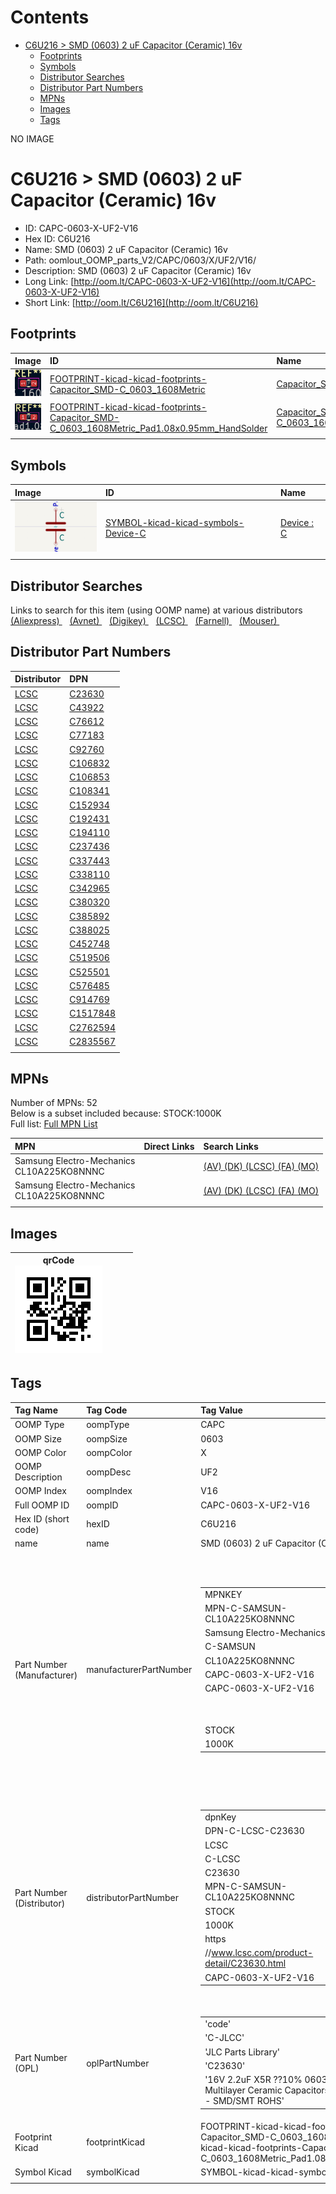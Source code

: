 



Contents
========

* [C6U216 > SMD (0603) 2 uF Capacitor (Ceramic) 16v](#c6u216--smd-0603-2-uf-capacitor-ceramic-16v)
	* [Footprints](#footprints)
	* [Symbols](#symbols)
	* [Distributor Searches](#distributor-searches)
	* [Distributor Part Numbers](#distributor-part-numbers)
	* [MPNs](#mpns)
	* [Images](#images)
	* [Tags](#tags)
  
NO IMAGE  
# C6U216 > SMD (0603) 2 uF Capacitor (Ceramic) 16v

- ID: CAPC-0603-X-UF2-V16
- Hex ID: C6U216
- Name: SMD (0603) 2 uF Capacitor (Ceramic) 16v
- Path: oomlout_OOMP_parts_V2/CAPC/0603/X/UF2/V16/
- Description: SMD (0603) 2 uF Capacitor (Ceramic) 16v
- Long Link: [http://oom.lt/CAPC-0603-X-UF2-V16](http://oom.lt/CAPC-0603-X-UF2-V16)
- Short Link: [http://oom.lt/C6U216](http://oom.lt/C6U216)

## Footprints
  

|Image|ID|Name|
| :--- | :--- | :--- |
|[![](https://raw.githubusercontent.com/oomlout/oomlout_OOMP_eda_V2/main/FOOTPRINT/kicad/kicad-footprints/Capacitor_SMD/C_0603_1608Metric/image_140.png)](https://github.com/oomlout/oomlout_OOMP_eda_V2/tree/main/FOOTPRINT/kicad/kicad-footprints/Capacitor_SMD/C_0603_1608Metric/)|[FOOTPRINT-kicad-kicad-footprints-Capacitor_SMD-C_0603_1608Metric](https://github.com/oomlout/oomlout_OOMP_eda_V2/tree/main/FOOTPRINT/kicad/kicad-footprints/Capacitor_SMD/C_0603_1608Metric/)|[Capacitor_SMD : C_0603_1608Metric](https://github.com/oomlout/oomlout_OOMP_eda_V2/tree/main/FOOTPRINT/kicad/kicad-footprints/Capacitor_SMD/C_0603_1608Metric/)|
|[![](https://raw.githubusercontent.com/oomlout/oomlout_OOMP_eda_V2/main/FOOTPRINT/kicad/kicad-footprints/Capacitor_SMD/C_0603_1608Metric_Pad1.08x0.95mm_HandSolder/image_140.png)](https://github.com/oomlout/oomlout_OOMP_eda_V2/tree/main/FOOTPRINT/kicad/kicad-footprints/Capacitor_SMD/C_0603_1608Metric_Pad1.08x0.95mm_HandSolder/)|[FOOTPRINT-kicad-kicad-footprints-Capacitor_SMD-C_0603_1608Metric_Pad1.08x0.95mm_HandSolder](https://github.com/oomlout/oomlout_OOMP_eda_V2/tree/main/FOOTPRINT/kicad/kicad-footprints/Capacitor_SMD/C_0603_1608Metric_Pad1.08x0.95mm_HandSolder/)|[Capacitor_SMD : C_0603_1608Metric_Pad1.08x0.95mm_HandSolder](https://github.com/oomlout/oomlout_OOMP_eda_V2/tree/main/FOOTPRINT/kicad/kicad-footprints/Capacitor_SMD/C_0603_1608Metric_Pad1.08x0.95mm_HandSolder/)|
||||

## Symbols
  

|Image|ID|Name|
| :--- | :--- | :--- |
|[![](https://raw.githubusercontent.com/oomlout/oomlout_OOMP_eda_V2/main/SYMBOL/kicad/kicad-symbols/Device/C/image_140.png)](https://github.com/oomlout/oomlout_OOMP_eda_V2/tree/main/SYMBOL/kicad/kicad-symbols/Device/C/)|[SYMBOL-kicad-kicad-symbols-Device-C](https://github.com/oomlout/oomlout_OOMP_eda_V2/tree/main/SYMBOL/kicad/kicad-symbols/Device/C/)|[Device : C](https://github.com/oomlout/oomlout_OOMP_eda_V2/tree/main/SYMBOL/kicad/kicad-symbols/Device/C/)|
||||

## Distributor Searches
  
Links to search for this item (using OOMP name) at various distributors  
[(Aliexpress) ](https://www.aliexpress.com/wholesale?SearchText=1117SMD+0603+2+uF+Capacitor+Ceramic+16v)&nbsp;&nbsp;&nbsp;[(Avnet) ](https://www.avnet.com/shop/us/search/SMD+0603+2+uF+Capacitor+Ceramic+16v)&nbsp;&nbsp;&nbsp;[(Digikey) ](https://www.digikey.co.uk/en/products/result?s=SMD+0603+2+uF+Capacitor+Ceramic+16v)&nbsp;&nbsp;&nbsp;[(LCSC) ](https://www.lcsc.com/search?q=SMD+0603+2+uF+Capacitor+Ceramic+16v)&nbsp;&nbsp;&nbsp;[(Farnell) ](https://uk.farnell.com/search?st=SMD+0603+2+uF+Capacitor+Ceramic+16v)&nbsp;&nbsp;&nbsp;[(Mouser) ](https://www.mouser.com/c/?q=SMD+0603+2+uF+Capacitor+Ceramic+16v)&nbsp;&nbsp;&nbsp;
## Distributor Part Numbers
  

|Distributor|DPN|
| :--- | :--- |
|[LCSC](https://www.lcsc.com/product-detail/C23630.html)|[C23630](https://www.lcsc.com/product-detail/C23630.html)|
|[LCSC](https://www.lcsc.com/product-detail/C43922.html)|[C43922](https://www.lcsc.com/product-detail/C43922.html)|
|[LCSC](https://www.lcsc.com/product-detail/C76612.html)|[C76612](https://www.lcsc.com/product-detail/C76612.html)|
|[LCSC](https://www.lcsc.com/product-detail/C77183.html)|[C77183](https://www.lcsc.com/product-detail/C77183.html)|
|[LCSC](https://www.lcsc.com/product-detail/C92760.html)|[C92760](https://www.lcsc.com/product-detail/C92760.html)|
|[LCSC](https://www.lcsc.com/product-detail/C106832.html)|[C106832](https://www.lcsc.com/product-detail/C106832.html)|
|[LCSC](https://www.lcsc.com/product-detail/C106853.html)|[C106853](https://www.lcsc.com/product-detail/C106853.html)|
|[LCSC](https://www.lcsc.com/product-detail/C108341.html)|[C108341](https://www.lcsc.com/product-detail/C108341.html)|
|[LCSC](https://www.lcsc.com/product-detail/C152934.html)|[C152934](https://www.lcsc.com/product-detail/C152934.html)|
|[LCSC](https://www.lcsc.com/product-detail/C192431.html)|[C192431](https://www.lcsc.com/product-detail/C192431.html)|
|[LCSC](https://www.lcsc.com/product-detail/C194110.html)|[C194110](https://www.lcsc.com/product-detail/C194110.html)|
|[LCSC](https://www.lcsc.com/product-detail/C237436.html)|[C237436](https://www.lcsc.com/product-detail/C237436.html)|
|[LCSC](https://www.lcsc.com/product-detail/C337443.html)|[C337443](https://www.lcsc.com/product-detail/C337443.html)|
|[LCSC](https://www.lcsc.com/product-detail/C338110.html)|[C338110](https://www.lcsc.com/product-detail/C338110.html)|
|[LCSC](https://www.lcsc.com/product-detail/C342965.html)|[C342965](https://www.lcsc.com/product-detail/C342965.html)|
|[LCSC](https://www.lcsc.com/product-detail/C380320.html)|[C380320](https://www.lcsc.com/product-detail/C380320.html)|
|[LCSC](https://www.lcsc.com/product-detail/C385892.html)|[C385892](https://www.lcsc.com/product-detail/C385892.html)|
|[LCSC](https://www.lcsc.com/product-detail/C388025.html)|[C388025](https://www.lcsc.com/product-detail/C388025.html)|
|[LCSC](https://www.lcsc.com/product-detail/C452748.html)|[C452748](https://www.lcsc.com/product-detail/C452748.html)|
|[LCSC](https://www.lcsc.com/product-detail/C519506.html)|[C519506](https://www.lcsc.com/product-detail/C519506.html)|
|[LCSC](https://www.lcsc.com/product-detail/C525501.html)|[C525501](https://www.lcsc.com/product-detail/C525501.html)|
|[LCSC](https://www.lcsc.com/product-detail/C576485.html)|[C576485](https://www.lcsc.com/product-detail/C576485.html)|
|[LCSC](https://www.lcsc.com/product-detail/C914769.html)|[C914769](https://www.lcsc.com/product-detail/C914769.html)|
|[LCSC](https://www.lcsc.com/product-detail/C1517848.html)|[C1517848](https://www.lcsc.com/product-detail/C1517848.html)|
|[LCSC](https://www.lcsc.com/product-detail/C2762594.html)|[C2762594](https://www.lcsc.com/product-detail/C2762594.html)|
|[LCSC](https://www.lcsc.com/product-detail/C2835567.html)|[C2835567](https://www.lcsc.com/product-detail/C2835567.html)|
|||

## MPNs
  
Number of MPNs: 52<br>Below is a subset included because: STOCK:1000K <br>Full list: [Full MPN List](MPNLIST.md)  

|MPN|Direct Links|Search Links|
| :--- | :--- | :--- |
|Samsung Electro-Mechanics<br>CL10A225KO8NNNC||[(AV) ](https://www.avnet.com/shop/us/search/CL10A225KO8NNNC)[(DK) ](https://www.digikey.co.uk/products/en?keywords=CL10A225KO8NNNC)[(LCSC) ](https://www.lcsc.com/search?q=CL10A225KO8NNNC)[(FA) ](https://uk.farnell.com/search?st=CL10A225KO8NNNC)[(MO) ](https://www.mouser.com/c/?q=CL10A225KO8NNNC)|
|Samsung Electro-Mechanics<br>CL10A225KO8NNNC||[(AV) ](https://www.avnet.com/shop/us/search/CL10A225KO8NNNC)[(DK) ](https://www.digikey.co.uk/products/en?keywords=CL10A225KO8NNNC)[(LCSC) ](https://www.lcsc.com/search?q=CL10A225KO8NNNC)[(FA) ](https://uk.farnell.com/search?st=CL10A225KO8NNNC)[(MO) ](https://www.mouser.com/c/?q=CL10A225KO8NNNC)|
||||

## Images
  

|qrCode<br>[![](https://raw.githubusercontent.com/oomlout/oomlout_OOMP_parts_V2/main/CAPC/0603/X/UF2/V16/qrCode_140.png)](https://github.com/oomlout/oomlout_OOMP_parts_V2/tree/main/CAPC/0603/X/UF2/V16/qrCode.png)||||
| :---: | :---: | :---: | :---: |

## Tags
  

|Tag Name|Tag Code|Tag Value|
| :--- | :--- | :--- |
|OOMP Type|oompType|CAPC|
|OOMP Size|oompSize|0603|
|OOMP Color|oompColor|X|
|OOMP Description|oompDesc|UF2|
|OOMP Index|oompIndex|V16|
|Full OOMP ID|oompID|CAPC-0603-X-UF2-V16|
|Hex ID (short code)|hexID|C6U216|
|name|name|SMD (0603) 2 uF Capacitor (Ceramic) 16v|
|Part Number (Manufacturer)|manufacturerPartNumber|<table><tr><td>MPNKEY</td></tr><tr><td> MPN-C-SAMSUN-CL10A225KO8NNNC</td><td> MANUFACTURER</td></tr><tr><td> Samsung Electro-Mechanics</td><td> MANUCODE</td></tr><tr><td> C-SAMSUN</td><td> MPN</td></tr><tr><td> CL10A225KO8NNNC</td><td> OOMPIDPARTIAL</td></tr><tr><td> CAPC-0603-X-UF2-V16</td><td> OOMPID</td></tr><tr><td> CAPC-0603-X-UF2-V16</td><td> LINK</td></tr><tr><td> </td><td> DESCRIPTION</td></tr><tr><td> </td><td> TAGS</td></tr><tr><td> STOCK</td></tr><tr><td>1000K</td></tr></table></td><td> <table><tr><td>MPNKEY</td></tr><tr><td> MPN-C-FHGUAN-0603B225K160NT</td><td> MANUFACTURER</td></tr><tr><td> FH (Guangdong Fenghua Advanced Tech)</td><td> MANUCODE</td></tr><tr><td> C-FHGUAN</td><td> MPN</td></tr><tr><td> 0603B225K160NT</td><td> OOMPIDPARTIAL</td></tr><tr><td> CAPC-0603-X-UF2-V16</td><td> OOMPID</td></tr><tr><td> CAPC-0603-X-UF2-V16</td><td> LINK</td></tr><tr><td> </td><td> DESCRIPTION</td></tr><tr><td> </td><td> TAGS</td></tr><tr><td> STOCK</td></tr><tr><td>10K</td></tr></table></td><td> <table><tr><td>MPNKEY</td></tr><tr><td> MPN-C-TDK-C1608X5R1C225KT000N</td><td> MANUFACTURER</td></tr><tr><td> TDK</td><td> MANUCODE</td></tr><tr><td> C-TDK</td><td> MPN</td></tr><tr><td> C1608X5R1C225KT000N</td><td> OOMPIDPARTIAL</td></tr><tr><td> CAPC-0603-X-UF2-V16</td><td> OOMPID</td></tr><tr><td> CAPC-0603-X-UF2-V16</td><td> LINK</td></tr><tr><td> </td><td> DESCRIPTION</td></tr><tr><td> </td><td> TAGS</td></tr><tr><td> STOCK</td></tr><tr><td>100K</td></tr></table></td><td> <table><tr><td>MPNKEY</td></tr><tr><td> MPN-C-MURATA-GRM188R61C225KE15D</td><td> MANUFACTURER</td></tr><tr><td> Murata Electronics</td><td> MANUCODE</td></tr><tr><td> C-MURATA</td><td> MPN</td></tr><tr><td> GRM188R61C225KE15D</td><td> OOMPIDPARTIAL</td></tr><tr><td> CAPC-0603-X-UF2-V16</td><td> OOMPID</td></tr><tr><td> CAPC-0603-X-UF2-V16</td><td> LINK</td></tr><tr><td> </td><td> DESCRIPTION</td></tr><tr><td> </td><td> TAGS</td></tr><tr><td> STOCK</td></tr><tr><td>1K</td></tr></table></td><td> <table><tr><td>MPNKEY</td></tr><tr><td> MPN-C-TAIYOY-EMK107BJ225KA-T</td><td> MANUFACTURER</td></tr><tr><td> Taiyo Yuden</td><td> MANUCODE</td></tr><tr><td> C-TAIYOY</td><td> MPN</td></tr><tr><td> EMK107BJ225KA-T</td><td> OOMPIDPARTIAL</td></tr><tr><td> CAPC-0603-X-UF2-V16</td><td> OOMPID</td></tr><tr><td> CAPC-0603-X-UF2-V16</td><td> LINK</td></tr><tr><td> </td><td> DESCRIPTION</td></tr><tr><td> </td><td> TAGS</td></tr><tr><td> STOCK</td></tr><tr><td>100K</td></tr></table></td><td> <table><tr><td>MPNKEY</td></tr><tr><td> MPN-C-YAGEO-CC0603ZRY5V7BB225</td><td> MANUFACTURER</td></tr><tr><td> YAGEO</td><td> MANUCODE</td></tr><tr><td> C-YAGEO</td><td> MPN</td></tr><tr><td> CC0603ZRY5V7BB225</td><td> OOMPIDPARTIAL</td></tr><tr><td> CAPC-0603-X-UF2-V16</td><td> OOMPID</td></tr><tr><td> CAPC-0603-X-UF2-V16</td><td> LINK</td></tr><tr><td> </td><td> DESCRIPTION</td></tr><tr><td> </td><td> TAGS</td></tr><tr><td> STOCK</td></tr><tr><td>1K</td></tr></table></td><td> <table><tr><td>MPNKEY</td></tr><tr><td> MPN-C-YAGEO-CC0603KRX5R7BB225</td><td> MANUFACTURER</td></tr><tr><td> YAGEO</td><td> MANUCODE</td></tr><tr><td> C-YAGEO</td><td> MPN</td></tr><tr><td> CC0603KRX5R7BB225</td><td> OOMPIDPARTIAL</td></tr><tr><td> CAPC-0603-X-UF2-V16</td><td> OOMPID</td></tr><tr><td> CAPC-0603-X-UF2-V16</td><td> LINK</td></tr><tr><td> </td><td> DESCRIPTION</td></tr><tr><td> </td><td> TAGS</td></tr><tr><td> STOCK</td></tr><tr><td>100K</td></tr></table></td><td> <table><tr><td>MPNKEY</td></tr><tr><td> MPN-C-FHGUAN-0603F225M160NT</td><td> MANUFACTURER</td></tr><tr><td> FH (Guangdong Fenghua Advanced Tech)</td><td> MANUCODE</td></tr><tr><td> C-FHGUAN</td><td> MPN</td></tr><tr><td> 0603F225M160NT</td><td> OOMPIDPARTIAL</td></tr><tr><td> CAPC-0603-X-UF2-V16</td><td> OOMPID</td></tr><tr><td> CAPC-0603-X-UF2-V16</td><td> LINK</td></tr><tr><td> </td><td> DESCRIPTION</td></tr><tr><td> </td><td> TAGS</td></tr><tr><td> </td></tr></table></td><td> <table><tr><td>MPNKEY</td></tr><tr><td> MPN-C-WALSIN-0603F225Z160CT</td><td> MANUFACTURER</td></tr><tr><td> Walsin Tech Corp</td><td> MANUCODE</td></tr><tr><td> C-WALSIN</td><td> MPN</td></tr><tr><td> 0603F225Z160CT</td><td> OOMPIDPARTIAL</td></tr><tr><td> CAPC-0603-X-UF2-V16</td><td> OOMPID</td></tr><tr><td> CAPC-0603-X-UF2-V16</td><td> LINK</td></tr><tr><td> </td><td> DESCRIPTION</td></tr><tr><td> </td><td> TAGS</td></tr><tr><td> </td></tr></table></td><td> <table><tr><td>MPNKEY</td></tr><tr><td> MPN-C-FHGUAN-0603X225K160NT</td><td> MANUFACTURER</td></tr><tr><td> FH (Guangdong Fenghua Advanced Tech)</td><td> MANUCODE</td></tr><tr><td> C-FHGUAN</td><td> MPN</td></tr><tr><td> 0603X225K160NT</td><td> OOMPIDPARTIAL</td></tr><tr><td> CAPC-0603-X-UF2-V16</td><td> OOMPID</td></tr><tr><td> CAPC-0603-X-UF2-V16</td><td> LINK</td></tr><tr><td> </td><td> DESCRIPTION</td></tr><tr><td> </td><td> TAGS</td></tr><tr><td> STOCK</td></tr><tr><td>10K</td></tr></table></td><td> <table><tr><td>MPNKEY</td></tr><tr><td> MPN-C-TDK-CGA3E1X5R1C225M080AC</td><td> MANUFACTURER</td></tr><tr><td> TDK</td><td> MANUCODE</td></tr><tr><td> C-TDK</td><td> MPN</td></tr><tr><td> CGA3E1X5R1C225M080AC</td><td> OOMPIDPARTIAL</td></tr><tr><td> CAPC-0603-X-UF2-V16</td><td> OOMPID</td></tr><tr><td> CAPC-0603-X-UF2-V16</td><td> LINK</td></tr><tr><td> </td><td> DESCRIPTION</td></tr><tr><td> </td><td> TAGS</td></tr><tr><td> </td></tr></table></td><td> <table><tr><td>MPNKEY</td></tr><tr><td> MPN-C-MURATA-GRM188C71C225KE11D</td><td> MANUFACTURER</td></tr><tr><td> Murata Electronics</td><td> MANUCODE</td></tr><tr><td> C-MURATA</td><td> MPN</td></tr><tr><td> GRM188C71C225KE11D</td><td> OOMPIDPARTIAL</td></tr><tr><td> CAPC-0603-X-UF2-V16</td><td> OOMPID</td></tr><tr><td> CAPC-0603-X-UF2-V16</td><td> LINK</td></tr><tr><td> </td><td> DESCRIPTION</td></tr><tr><td> </td><td> TAGS</td></tr><tr><td> </td></tr></table></td><td> <table><tr><td>MPNKEY</td></tr><tr><td> MPN-C-TAIYOY-EMK107BB7225KA-T</td><td> MANUFACTURER</td></tr><tr><td> Taiyo Yuden</td><td> MANUCODE</td></tr><tr><td> C-TAIYOY</td><td> MPN</td></tr><tr><td> EMK107BB7225KA-T</td><td> OOMPIDPARTIAL</td></tr><tr><td> CAPC-0603-X-UF2-V16</td><td> OOMPID</td></tr><tr><td> CAPC-0603-X-UF2-V16</td><td> LINK</td></tr><tr><td> </td><td> DESCRIPTION</td></tr><tr><td> </td><td> TAGS</td></tr><tr><td> STOCK</td></tr><tr><td>1K</td></tr></table></td><td> <table><tr><td>MPNKEY</td></tr><tr><td> MPN-C-TDK-CGA3E1X7S1C225KT000N</td><td> MANUFACTURER</td></tr><tr><td> TDK</td><td> MANUCODE</td></tr><tr><td> C-TDK</td><td> MPN</td></tr><tr><td> CGA3E1X7S1C225KT000N</td><td> OOMPIDPARTIAL</td></tr><tr><td> CAPC-0603-X-UF2-V16</td><td> OOMPID</td></tr><tr><td> CAPC-0603-X-UF2-V16</td><td> LINK</td></tr><tr><td> </td><td> DESCRIPTION</td></tr><tr><td> </td><td> TAGS</td></tr><tr><td> </td></tr></table></td><td> <table><tr><td>MPNKEY</td></tr><tr><td> MPN-C-TDK-CGA3E1X5R1C225KT0Y0E</td><td> MANUFACTURER</td></tr><tr><td> TDK</td><td> MANUCODE</td></tr><tr><td> C-TDK</td><td> MPN</td></tr><tr><td> CGA3E1X5R1C225KT0Y0E</td><td> OOMPIDPARTIAL</td></tr><tr><td> CAPC-0603-X-UF2-V16</td><td> OOMPID</td></tr><tr><td> CAPC-0603-X-UF2-V16</td><td> LINK</td></tr><tr><td> </td><td> DESCRIPTION</td></tr><tr><td> </td><td> TAGS</td></tr><tr><td> STOCK</td></tr><tr><td>1K</td></tr></table></td><td> <table><tr><td>MPNKEY</td></tr><tr><td> MPN-C-CCTC-TCC0603X5R225K160CT</td><td> MANUFACTURER</td></tr><tr><td> CCTC</td><td> MANUCODE</td></tr><tr><td> C-CCTC</td><td> MPN</td></tr><tr><td> TCC0603X5R225K160CT</td><td> OOMPIDPARTIAL</td></tr><tr><td> CAPC-0603-X-UF2-V16</td><td> OOMPID</td></tr><tr><td> CAPC-0603-X-UF2-V16</td><td> LINK</td></tr><tr><td> </td><td> DESCRIPTION</td></tr><tr><td> </td><td> TAGS</td></tr><tr><td> STOCK</td></tr><tr><td>100K</td></tr></table></td><td> <table><tr><td>MPNKEY</td></tr><tr><td> MPN-C-TAIYOY-EMK107ABJ225KAHT</td><td> MANUFACTURER</td></tr><tr><td> Taiyo Yuden</td><td> MANUCODE</td></tr><tr><td> C-TAIYOY</td><td> MPN</td></tr><tr><td> EMK107ABJ225KAHT</td><td> OOMPIDPARTIAL</td></tr><tr><td> CAPC-0603-X-UF2-V16</td><td> OOMPID</td></tr><tr><td> CAPC-0603-X-UF2-V16</td><td> LINK</td></tr><tr><td> </td><td> DESCRIPTION</td></tr><tr><td> </td><td> TAGS</td></tr><tr><td> STOCK</td></tr><tr><td>1K</td></tr></table></td><td> <table><tr><td>MPNKEY</td></tr><tr><td> MPN-C-WALSIN-0603X225K160CT</td><td> MANUFACTURER</td></tr><tr><td> Walsin Tech Corp</td><td> MANUCODE</td></tr><tr><td> C-WALSIN</td><td> MPN</td></tr><tr><td> 0603X225K160CT</td><td> OOMPIDPARTIAL</td></tr><tr><td> CAPC-0603-X-UF2-V16</td><td> OOMPID</td></tr><tr><td> CAPC-0603-X-UF2-V16</td><td> LINK</td></tr><tr><td> </td><td> DESCRIPTION</td></tr><tr><td> </td><td> TAGS</td></tr><tr><td> </td></tr></table></td><td> <table><tr><td>MPNKEY</td></tr><tr><td> MPN-C-KEMET-C0603C225K4PAC7867</td><td> MANUFACTURER</td></tr><tr><td> KEMET</td><td> MANUCODE</td></tr><tr><td> C-KEMET</td><td> MPN</td></tr><tr><td> C0603C225K4PAC7867</td><td> OOMPIDPARTIAL</td></tr><tr><td> CAPC-0603-X-UF2-V16</td><td> OOMPID</td></tr><tr><td> CAPC-0603-X-UF2-V16</td><td> LINK</td></tr><tr><td> </td><td> DESCRIPTION</td></tr><tr><td> </td><td> TAGS</td></tr><tr><td> STOCK</td></tr><tr><td>1K</td></tr></table></td><td> <table><tr><td>MPNKEY</td></tr><tr><td> MPN-C-YAGEO-CC0603MRY5V7BB225</td><td> MANUFACTURER</td></tr><tr><td> YAGEO</td><td> MANUCODE</td></tr><tr><td> C-YAGEO</td><td> MPN</td></tr><tr><td> CC0603MRY5V7BB225</td><td> OOMPIDPARTIAL</td></tr><tr><td> CAPC-0603-X-UF2-V16</td><td> OOMPID</td></tr><tr><td> CAPC-0603-X-UF2-V16</td><td> LINK</td></tr><tr><td> </td><td> DESCRIPTION</td></tr><tr><td> </td><td> TAGS</td></tr><tr><td> </td></tr></table></td><td> <table><tr><td>MPNKEY</td></tr><tr><td> MPN-C-WALSIN-0603B225K160CT</td><td> MANUFACTURER</td></tr><tr><td> Walsin Tech Corp</td><td> MANUCODE</td></tr><tr><td> C-WALSIN</td><td> MPN</td></tr><tr><td> 0603B225K160CT</td><td> OOMPIDPARTIAL</td></tr><tr><td> CAPC-0603-X-UF2-V16</td><td> OOMPID</td></tr><tr><td> CAPC-0603-X-UF2-V16</td><td> LINK</td></tr><tr><td> </td><td> DESCRIPTION</td></tr><tr><td> </td><td> TAGS</td></tr><tr><td> </td></tr></table></td><td> <table><tr><td>MPNKEY</td></tr><tr><td> MPN-C-MURATA-GRM188Z71C225KE43D</td><td> MANUFACTURER</td></tr><tr><td> Murata Electronics</td><td> MANUCODE</td></tr><tr><td> C-MURATA</td><td> MPN</td></tr><tr><td> GRM188Z71C225KE43D</td><td> OOMPIDPARTIAL</td></tr><tr><td> CAPC-0603-X-UF2-V16</td><td> OOMPID</td></tr><tr><td> CAPC-0603-X-UF2-V16</td><td> LINK</td></tr><tr><td> </td><td> DESCRIPTION</td></tr><tr><td> </td><td> TAGS</td></tr><tr><td> </td></tr></table></td><td> <table><tr><td>MPNKEY</td></tr><tr><td> MPN-C-YAGEO-CC0603KRX7R7BB225</td><td> MANUFACTURER</td></tr><tr><td> YAGEO</td><td> MANUCODE</td></tr><tr><td> C-YAGEO</td><td> MPN</td></tr><tr><td> CC0603KRX7R7BB225</td><td> OOMPIDPARTIAL</td></tr><tr><td> CAPC-0603-X-UF2-V16</td><td> OOMPID</td></tr><tr><td> CAPC-0603-X-UF2-V16</td><td> LINK</td></tr><tr><td> </td><td> DESCRIPTION</td></tr><tr><td> </td><td> TAGS</td></tr><tr><td> STOCK</td></tr><tr><td>1K</td></tr></table></td><td> <table><tr><td>MPNKEY</td></tr><tr><td> MPN-C-TDK-C1608X7S1C225K080AE</td><td> MANUFACTURER</td></tr><tr><td> TDK</td><td> MANUCODE</td></tr><tr><td> C-TDK</td><td> MPN</td></tr><tr><td> C1608X7S1C225K080AE</td><td> OOMPIDPARTIAL</td></tr><tr><td> CAPC-0603-X-UF2-V16</td><td> OOMPID</td></tr><tr><td> CAPC-0603-X-UF2-V16</td><td> LINK</td></tr><tr><td> </td><td> DESCRIPTION</td></tr><tr><td> </td><td> TAGS</td></tr><tr><td> </td></tr></table></td><td> <table><tr><td>MPNKEY</td></tr><tr><td> MPN-C-SAMSUN-CL10A226MO7JZNC</td><td> MANUFACTURER</td></tr><tr><td> Samsung Electro-Mechanics</td><td> MANUCODE</td></tr><tr><td> C-SAMSUN</td><td> MPN</td></tr><tr><td> CL10A226MO7JZNC</td><td> OOMPIDPARTIAL</td></tr><tr><td> CAPC-0603-X-UF2-V16</td><td> OOMPID</td></tr><tr><td> CAPC-0603-X-UF2-V16</td><td> LINK</td></tr><tr><td> </td><td> DESCRIPTION</td></tr><tr><td> </td><td> TAGS</td></tr><tr><td> STOCK</td></tr><tr><td>10K</td></tr></table></td><td> <table><tr><td>MPNKEY</td></tr><tr><td> MPN-C-SANYEA-C0603X5R226M160NT</td><td> MANUFACTURER</td></tr><tr><td> SANYEAR</td><td> MANUCODE</td></tr><tr><td> C-SANYEA</td><td> MPN</td></tr><tr><td> C0603X5R226M160NT</td><td> OOMPIDPARTIAL</td></tr><tr><td> CAPC-0603-X-UF2-V16</td><td> OOMPID</td></tr><tr><td> CAPC-0603-X-UF2-V16</td><td> LINK</td></tr><tr><td> </td><td> DESCRIPTION</td></tr><tr><td> </td><td> TAGS</td></tr><tr><td> STOCK</td></tr><tr><td>1K</td></tr></table></td><td> <table><tr><td>MPNKEY</td></tr><tr><td> MPN-C-SAMSUN-CL10A225KO8NNNC</td><td> MANUFACTURER</td></tr><tr><td> Samsung Electro-Mechanics</td><td> MANUCODE</td></tr><tr><td> C-SAMSUN</td><td> MPN</td></tr><tr><td> CL10A225KO8NNNC</td><td> OOMPIDPARTIAL</td></tr><tr><td> CAPC-0603-X-UF2-V16</td><td> OOMPID</td></tr><tr><td> CAPC-0603-X-UF2-V16</td><td> LINK</td></tr><tr><td> </td><td> DESCRIPTION</td></tr><tr><td> </td><td> TAGS</td></tr><tr><td> STOCK</td></tr><tr><td>1000K</td></tr></table></td><td> <table><tr><td>MPNKEY</td></tr><tr><td> MPN-C-FHGUAN-0603B225K160NT</td><td> MANUFACTURER</td></tr><tr><td> FH (Guangdong Fenghua Advanced Tech)</td><td> MANUCODE</td></tr><tr><td> C-FHGUAN</td><td> MPN</td></tr><tr><td> 0603B225K160NT</td><td> OOMPIDPARTIAL</td></tr><tr><td> CAPC-0603-X-UF2-V16</td><td> OOMPID</td></tr><tr><td> CAPC-0603-X-UF2-V16</td><td> LINK</td></tr><tr><td> </td><td> DESCRIPTION</td></tr><tr><td> </td><td> TAGS</td></tr><tr><td> STOCK</td></tr><tr><td>10K</td></tr></table></td><td> <table><tr><td>MPNKEY</td></tr><tr><td> MPN-C-TDK-C1608X5R1C225KT000N</td><td> MANUFACTURER</td></tr><tr><td> TDK</td><td> MANUCODE</td></tr><tr><td> C-TDK</td><td> MPN</td></tr><tr><td> C1608X5R1C225KT000N</td><td> OOMPIDPARTIAL</td></tr><tr><td> CAPC-0603-X-UF2-V16</td><td> OOMPID</td></tr><tr><td> CAPC-0603-X-UF2-V16</td><td> LINK</td></tr><tr><td> </td><td> DESCRIPTION</td></tr><tr><td> </td><td> TAGS</td></tr><tr><td> STOCK</td></tr><tr><td>100K</td></tr></table></td><td> <table><tr><td>MPNKEY</td></tr><tr><td> MPN-C-MURATA-GRM188R61C225KE15D</td><td> MANUFACTURER</td></tr><tr><td> Murata Electronics</td><td> MANUCODE</td></tr><tr><td> C-MURATA</td><td> MPN</td></tr><tr><td> GRM188R61C225KE15D</td><td> OOMPIDPARTIAL</td></tr><tr><td> CAPC-0603-X-UF2-V16</td><td> OOMPID</td></tr><tr><td> CAPC-0603-X-UF2-V16</td><td> LINK</td></tr><tr><td> </td><td> DESCRIPTION</td></tr><tr><td> </td><td> TAGS</td></tr><tr><td> STOCK</td></tr><tr><td>1K</td></tr></table></td><td> <table><tr><td>MPNKEY</td></tr><tr><td> MPN-C-TAIYOY-EMK107BJ225KA-T</td><td> MANUFACTURER</td></tr><tr><td> Taiyo Yuden</td><td> MANUCODE</td></tr><tr><td> C-TAIYOY</td><td> MPN</td></tr><tr><td> EMK107BJ225KA-T</td><td> OOMPIDPARTIAL</td></tr><tr><td> CAPC-0603-X-UF2-V16</td><td> OOMPID</td></tr><tr><td> CAPC-0603-X-UF2-V16</td><td> LINK</td></tr><tr><td> </td><td> DESCRIPTION</td></tr><tr><td> </td><td> TAGS</td></tr><tr><td> STOCK</td></tr><tr><td>100K</td></tr></table></td><td> <table><tr><td>MPNKEY</td></tr><tr><td> MPN-C-YAGEO-CC0603ZRY5V7BB225</td><td> MANUFACTURER</td></tr><tr><td> YAGEO</td><td> MANUCODE</td></tr><tr><td> C-YAGEO</td><td> MPN</td></tr><tr><td> CC0603ZRY5V7BB225</td><td> OOMPIDPARTIAL</td></tr><tr><td> CAPC-0603-X-UF2-V16</td><td> OOMPID</td></tr><tr><td> CAPC-0603-X-UF2-V16</td><td> LINK</td></tr><tr><td> </td><td> DESCRIPTION</td></tr><tr><td> </td><td> TAGS</td></tr><tr><td> STOCK</td></tr><tr><td>1K</td></tr></table></td><td> <table><tr><td>MPNKEY</td></tr><tr><td> MPN-C-YAGEO-CC0603KRX5R7BB225</td><td> MANUFACTURER</td></tr><tr><td> YAGEO</td><td> MANUCODE</td></tr><tr><td> C-YAGEO</td><td> MPN</td></tr><tr><td> CC0603KRX5R7BB225</td><td> OOMPIDPARTIAL</td></tr><tr><td> CAPC-0603-X-UF2-V16</td><td> OOMPID</td></tr><tr><td> CAPC-0603-X-UF2-V16</td><td> LINK</td></tr><tr><td> </td><td> DESCRIPTION</td></tr><tr><td> </td><td> TAGS</td></tr><tr><td> STOCK</td></tr><tr><td>100K</td></tr></table></td><td> <table><tr><td>MPNKEY</td></tr><tr><td> MPN-C-FHGUAN-0603F225M160NT</td><td> MANUFACTURER</td></tr><tr><td> FH (Guangdong Fenghua Advanced Tech)</td><td> MANUCODE</td></tr><tr><td> C-FHGUAN</td><td> MPN</td></tr><tr><td> 0603F225M160NT</td><td> OOMPIDPARTIAL</td></tr><tr><td> CAPC-0603-X-UF2-V16</td><td> OOMPID</td></tr><tr><td> CAPC-0603-X-UF2-V16</td><td> LINK</td></tr><tr><td> </td><td> DESCRIPTION</td></tr><tr><td> </td><td> TAGS</td></tr><tr><td> </td></tr></table></td><td> <table><tr><td>MPNKEY</td></tr><tr><td> MPN-C-WALSIN-0603F225Z160CT</td><td> MANUFACTURER</td></tr><tr><td> Walsin Tech Corp</td><td> MANUCODE</td></tr><tr><td> C-WALSIN</td><td> MPN</td></tr><tr><td> 0603F225Z160CT</td><td> OOMPIDPARTIAL</td></tr><tr><td> CAPC-0603-X-UF2-V16</td><td> OOMPID</td></tr><tr><td> CAPC-0603-X-UF2-V16</td><td> LINK</td></tr><tr><td> </td><td> DESCRIPTION</td></tr><tr><td> </td><td> TAGS</td></tr><tr><td> </td></tr></table></td><td> <table><tr><td>MPNKEY</td></tr><tr><td> MPN-C-FHGUAN-0603X225K160NT</td><td> MANUFACTURER</td></tr><tr><td> FH (Guangdong Fenghua Advanced Tech)</td><td> MANUCODE</td></tr><tr><td> C-FHGUAN</td><td> MPN</td></tr><tr><td> 0603X225K160NT</td><td> OOMPIDPARTIAL</td></tr><tr><td> CAPC-0603-X-UF2-V16</td><td> OOMPID</td></tr><tr><td> CAPC-0603-X-UF2-V16</td><td> LINK</td></tr><tr><td> </td><td> DESCRIPTION</td></tr><tr><td> </td><td> TAGS</td></tr><tr><td> STOCK</td></tr><tr><td>10K</td></tr></table></td><td> <table><tr><td>MPNKEY</td></tr><tr><td> MPN-C-TDK-CGA3E1X5R1C225M080AC</td><td> MANUFACTURER</td></tr><tr><td> TDK</td><td> MANUCODE</td></tr><tr><td> C-TDK</td><td> MPN</td></tr><tr><td> CGA3E1X5R1C225M080AC</td><td> OOMPIDPARTIAL</td></tr><tr><td> CAPC-0603-X-UF2-V16</td><td> OOMPID</td></tr><tr><td> CAPC-0603-X-UF2-V16</td><td> LINK</td></tr><tr><td> </td><td> DESCRIPTION</td></tr><tr><td> </td><td> TAGS</td></tr><tr><td> </td></tr></table></td><td> <table><tr><td>MPNKEY</td></tr><tr><td> MPN-C-MURATA-GRM188C71C225KE11D</td><td> MANUFACTURER</td></tr><tr><td> Murata Electronics</td><td> MANUCODE</td></tr><tr><td> C-MURATA</td><td> MPN</td></tr><tr><td> GRM188C71C225KE11D</td><td> OOMPIDPARTIAL</td></tr><tr><td> CAPC-0603-X-UF2-V16</td><td> OOMPID</td></tr><tr><td> CAPC-0603-X-UF2-V16</td><td> LINK</td></tr><tr><td> </td><td> DESCRIPTION</td></tr><tr><td> </td><td> TAGS</td></tr><tr><td> </td></tr></table></td><td> <table><tr><td>MPNKEY</td></tr><tr><td> MPN-C-TAIYOY-EMK107BB7225KA-T</td><td> MANUFACTURER</td></tr><tr><td> Taiyo Yuden</td><td> MANUCODE</td></tr><tr><td> C-TAIYOY</td><td> MPN</td></tr><tr><td> EMK107BB7225KA-T</td><td> OOMPIDPARTIAL</td></tr><tr><td> CAPC-0603-X-UF2-V16</td><td> OOMPID</td></tr><tr><td> CAPC-0603-X-UF2-V16</td><td> LINK</td></tr><tr><td> </td><td> DESCRIPTION</td></tr><tr><td> </td><td> TAGS</td></tr><tr><td> STOCK</td></tr><tr><td>1K</td></tr></table></td><td> <table><tr><td>MPNKEY</td></tr><tr><td> MPN-C-TDK-CGA3E1X7S1C225KT000N</td><td> MANUFACTURER</td></tr><tr><td> TDK</td><td> MANUCODE</td></tr><tr><td> C-TDK</td><td> MPN</td></tr><tr><td> CGA3E1X7S1C225KT000N</td><td> OOMPIDPARTIAL</td></tr><tr><td> CAPC-0603-X-UF2-V16</td><td> OOMPID</td></tr><tr><td> CAPC-0603-X-UF2-V16</td><td> LINK</td></tr><tr><td> </td><td> DESCRIPTION</td></tr><tr><td> </td><td> TAGS</td></tr><tr><td> </td></tr></table></td><td> <table><tr><td>MPNKEY</td></tr><tr><td> MPN-C-TDK-CGA3E1X5R1C225KT0Y0E</td><td> MANUFACTURER</td></tr><tr><td> TDK</td><td> MANUCODE</td></tr><tr><td> C-TDK</td><td> MPN</td></tr><tr><td> CGA3E1X5R1C225KT0Y0E</td><td> OOMPIDPARTIAL</td></tr><tr><td> CAPC-0603-X-UF2-V16</td><td> OOMPID</td></tr><tr><td> CAPC-0603-X-UF2-V16</td><td> LINK</td></tr><tr><td> </td><td> DESCRIPTION</td></tr><tr><td> </td><td> TAGS</td></tr><tr><td> STOCK</td></tr><tr><td>1K</td></tr></table></td><td> <table><tr><td>MPNKEY</td></tr><tr><td> MPN-C-CCTC-TCC0603X5R225K160CT</td><td> MANUFACTURER</td></tr><tr><td> CCTC</td><td> MANUCODE</td></tr><tr><td> C-CCTC</td><td> MPN</td></tr><tr><td> TCC0603X5R225K160CT</td><td> OOMPIDPARTIAL</td></tr><tr><td> CAPC-0603-X-UF2-V16</td><td> OOMPID</td></tr><tr><td> CAPC-0603-X-UF2-V16</td><td> LINK</td></tr><tr><td> </td><td> DESCRIPTION</td></tr><tr><td> </td><td> TAGS</td></tr><tr><td> STOCK</td></tr><tr><td>100K</td></tr></table></td><td> <table><tr><td>MPNKEY</td></tr><tr><td> MPN-C-TAIYOY-EMK107ABJ225KAHT</td><td> MANUFACTURER</td></tr><tr><td> Taiyo Yuden</td><td> MANUCODE</td></tr><tr><td> C-TAIYOY</td><td> MPN</td></tr><tr><td> EMK107ABJ225KAHT</td><td> OOMPIDPARTIAL</td></tr><tr><td> CAPC-0603-X-UF2-V16</td><td> OOMPID</td></tr><tr><td> CAPC-0603-X-UF2-V16</td><td> LINK</td></tr><tr><td> </td><td> DESCRIPTION</td></tr><tr><td> </td><td> TAGS</td></tr><tr><td> STOCK</td></tr><tr><td>1K</td></tr></table></td><td> <table><tr><td>MPNKEY</td></tr><tr><td> MPN-C-WALSIN-0603X225K160CT</td><td> MANUFACTURER</td></tr><tr><td> Walsin Tech Corp</td><td> MANUCODE</td></tr><tr><td> C-WALSIN</td><td> MPN</td></tr><tr><td> 0603X225K160CT</td><td> OOMPIDPARTIAL</td></tr><tr><td> CAPC-0603-X-UF2-V16</td><td> OOMPID</td></tr><tr><td> CAPC-0603-X-UF2-V16</td><td> LINK</td></tr><tr><td> </td><td> DESCRIPTION</td></tr><tr><td> </td><td> TAGS</td></tr><tr><td> </td></tr></table></td><td> <table><tr><td>MPNKEY</td></tr><tr><td> MPN-C-KEMET-C0603C225K4PAC7867</td><td> MANUFACTURER</td></tr><tr><td> KEMET</td><td> MANUCODE</td></tr><tr><td> C-KEMET</td><td> MPN</td></tr><tr><td> C0603C225K4PAC7867</td><td> OOMPIDPARTIAL</td></tr><tr><td> CAPC-0603-X-UF2-V16</td><td> OOMPID</td></tr><tr><td> CAPC-0603-X-UF2-V16</td><td> LINK</td></tr><tr><td> </td><td> DESCRIPTION</td></tr><tr><td> </td><td> TAGS</td></tr><tr><td> STOCK</td></tr><tr><td>1K</td></tr></table></td><td> <table><tr><td>MPNKEY</td></tr><tr><td> MPN-C-YAGEO-CC0603MRY5V7BB225</td><td> MANUFACTURER</td></tr><tr><td> YAGEO</td><td> MANUCODE</td></tr><tr><td> C-YAGEO</td><td> MPN</td></tr><tr><td> CC0603MRY5V7BB225</td><td> OOMPIDPARTIAL</td></tr><tr><td> CAPC-0603-X-UF2-V16</td><td> OOMPID</td></tr><tr><td> CAPC-0603-X-UF2-V16</td><td> LINK</td></tr><tr><td> </td><td> DESCRIPTION</td></tr><tr><td> </td><td> TAGS</td></tr><tr><td> </td></tr></table></td><td> <table><tr><td>MPNKEY</td></tr><tr><td> MPN-C-WALSIN-0603B225K160CT</td><td> MANUFACTURER</td></tr><tr><td> Walsin Tech Corp</td><td> MANUCODE</td></tr><tr><td> C-WALSIN</td><td> MPN</td></tr><tr><td> 0603B225K160CT</td><td> OOMPIDPARTIAL</td></tr><tr><td> CAPC-0603-X-UF2-V16</td><td> OOMPID</td></tr><tr><td> CAPC-0603-X-UF2-V16</td><td> LINK</td></tr><tr><td> </td><td> DESCRIPTION</td></tr><tr><td> </td><td> TAGS</td></tr><tr><td> </td></tr></table></td><td> <table><tr><td>MPNKEY</td></tr><tr><td> MPN-C-MURATA-GRM188Z71C225KE43D</td><td> MANUFACTURER</td></tr><tr><td> Murata Electronics</td><td> MANUCODE</td></tr><tr><td> C-MURATA</td><td> MPN</td></tr><tr><td> GRM188Z71C225KE43D</td><td> OOMPIDPARTIAL</td></tr><tr><td> CAPC-0603-X-UF2-V16</td><td> OOMPID</td></tr><tr><td> CAPC-0603-X-UF2-V16</td><td> LINK</td></tr><tr><td> </td><td> DESCRIPTION</td></tr><tr><td> </td><td> TAGS</td></tr><tr><td> </td></tr></table></td><td> <table><tr><td>MPNKEY</td></tr><tr><td> MPN-C-YAGEO-CC0603KRX7R7BB225</td><td> MANUFACTURER</td></tr><tr><td> YAGEO</td><td> MANUCODE</td></tr><tr><td> C-YAGEO</td><td> MPN</td></tr><tr><td> CC0603KRX7R7BB225</td><td> OOMPIDPARTIAL</td></tr><tr><td> CAPC-0603-X-UF2-V16</td><td> OOMPID</td></tr><tr><td> CAPC-0603-X-UF2-V16</td><td> LINK</td></tr><tr><td> </td><td> DESCRIPTION</td></tr><tr><td> </td><td> TAGS</td></tr><tr><td> STOCK</td></tr><tr><td>1K</td></tr></table></td><td> <table><tr><td>MPNKEY</td></tr><tr><td> MPN-C-TDK-C1608X7S1C225K080AE</td><td> MANUFACTURER</td></tr><tr><td> TDK</td><td> MANUCODE</td></tr><tr><td> C-TDK</td><td> MPN</td></tr><tr><td> C1608X7S1C225K080AE</td><td> OOMPIDPARTIAL</td></tr><tr><td> CAPC-0603-X-UF2-V16</td><td> OOMPID</td></tr><tr><td> CAPC-0603-X-UF2-V16</td><td> LINK</td></tr><tr><td> </td><td> DESCRIPTION</td></tr><tr><td> </td><td> TAGS</td></tr><tr><td> </td></tr></table></td><td> <table><tr><td>MPNKEY</td></tr><tr><td> MPN-C-SAMSUN-CL10A226MO7JZNC</td><td> MANUFACTURER</td></tr><tr><td> Samsung Electro-Mechanics</td><td> MANUCODE</td></tr><tr><td> C-SAMSUN</td><td> MPN</td></tr><tr><td> CL10A226MO7JZNC</td><td> OOMPIDPARTIAL</td></tr><tr><td> CAPC-0603-X-UF2-V16</td><td> OOMPID</td></tr><tr><td> CAPC-0603-X-UF2-V16</td><td> LINK</td></tr><tr><td> </td><td> DESCRIPTION</td></tr><tr><td> </td><td> TAGS</td></tr><tr><td> STOCK</td></tr><tr><td>10K</td></tr></table></td><td> <table><tr><td>MPNKEY</td></tr><tr><td> MPN-C-SANYEA-C0603X5R226M160NT</td><td> MANUFACTURER</td></tr><tr><td> SANYEAR</td><td> MANUCODE</td></tr><tr><td> C-SANYEA</td><td> MPN</td></tr><tr><td> C0603X5R226M160NT</td><td> OOMPIDPARTIAL</td></tr><tr><td> CAPC-0603-X-UF2-V16</td><td> OOMPID</td></tr><tr><td> CAPC-0603-X-UF2-V16</td><td> LINK</td></tr><tr><td> </td><td> DESCRIPTION</td></tr><tr><td> </td><td> TAGS</td></tr><tr><td> STOCK</td></tr><tr><td>1K</td></tr></table>|
|Part Number (Distributor)|distributorPartNumber|<table><tr><td>dpnKey</td></tr><tr><td> DPN-C-LCSC-C23630</td><td> DISTRIBUTOR</td></tr><tr><td> LCSC</td><td> DISTRCODE</td></tr><tr><td> C-LCSC</td><td> DPN</td></tr><tr><td> C23630</td><td> MPN</td></tr><tr><td> MPN-C-SAMSUN-CL10A225KO8NNNC</td><td> TAGS</td></tr><tr><td> STOCK</td></tr><tr><td>1000K</td><td> LINK</td></tr><tr><td> https</td></tr><tr><td>//www.lcsc.com/product-detail/C23630.html</td><td> OOMPID</td></tr><tr><td> CAPC-0603-X-UF2-V16</td></tr></table></td><td> <table><tr><td>dpnKey</td></tr><tr><td> DPN-C-LCSC-C43922</td><td> DISTRIBUTOR</td></tr><tr><td> LCSC</td><td> DISTRCODE</td></tr><tr><td> C-LCSC</td><td> DPN</td></tr><tr><td> C43922</td><td> MPN</td></tr><tr><td> MPN-C-FHGUAN-0603B225K160NT</td><td> TAGS</td></tr><tr><td> STOCK</td></tr><tr><td>10K</td><td> LINK</td></tr><tr><td> https</td></tr><tr><td>//www.lcsc.com/product-detail/C43922.html</td><td> OOMPID</td></tr><tr><td> CAPC-0603-X-UF2-V16</td></tr></table></td><td> <table><tr><td>dpnKey</td></tr><tr><td> DPN-C-LCSC-C76612</td><td> DISTRIBUTOR</td></tr><tr><td> LCSC</td><td> DISTRCODE</td></tr><tr><td> C-LCSC</td><td> DPN</td></tr><tr><td> C76612</td><td> MPN</td></tr><tr><td> MPN-C-TDK-C1608X5R1C225KT000N</td><td> TAGS</td></tr><tr><td> STOCK</td></tr><tr><td>100K</td><td> LINK</td></tr><tr><td> https</td></tr><tr><td>//www.lcsc.com/product-detail/C76612.html</td><td> OOMPID</td></tr><tr><td> CAPC-0603-X-UF2-V16</td></tr></table></td><td> <table><tr><td>dpnKey</td></tr><tr><td> DPN-C-LCSC-C77183</td><td> DISTRIBUTOR</td></tr><tr><td> LCSC</td><td> DISTRCODE</td></tr><tr><td> C-LCSC</td><td> DPN</td></tr><tr><td> C77183</td><td> MPN</td></tr><tr><td> MPN-C-MURATA-GRM188R61C225KE15D</td><td> TAGS</td></tr><tr><td> STOCK</td></tr><tr><td>1K</td><td> LINK</td></tr><tr><td> https</td></tr><tr><td>//www.lcsc.com/product-detail/C77183.html</td><td> OOMPID</td></tr><tr><td> CAPC-0603-X-UF2-V16</td></tr></table></td><td> <table><tr><td>dpnKey</td></tr><tr><td> DPN-C-LCSC-C92760</td><td> DISTRIBUTOR</td></tr><tr><td> LCSC</td><td> DISTRCODE</td></tr><tr><td> C-LCSC</td><td> DPN</td></tr><tr><td> C92760</td><td> MPN</td></tr><tr><td> MPN-C-TAIYOY-EMK107BJ225KA-T</td><td> TAGS</td></tr><tr><td> STOCK</td></tr><tr><td>100K</td><td> LINK</td></tr><tr><td> https</td></tr><tr><td>//www.lcsc.com/product-detail/C92760.html</td><td> OOMPID</td></tr><tr><td> CAPC-0603-X-UF2-V16</td></tr></table></td><td> <table><tr><td>dpnKey</td></tr><tr><td> DPN-C-LCSC-C106832</td><td> DISTRIBUTOR</td></tr><tr><td> LCSC</td><td> DISTRCODE</td></tr><tr><td> C-LCSC</td><td> DPN</td></tr><tr><td> C106832</td><td> MPN</td></tr><tr><td> MPN-C-YAGEO-CC0603ZRY5V7BB225</td><td> TAGS</td></tr><tr><td> STOCK</td></tr><tr><td>1K</td><td> LINK</td></tr><tr><td> https</td></tr><tr><td>//www.lcsc.com/product-detail/C106832.html</td><td> OOMPID</td></tr><tr><td> CAPC-0603-X-UF2-V16</td></tr></table></td><td> <table><tr><td>dpnKey</td></tr><tr><td> DPN-C-LCSC-C106853</td><td> DISTRIBUTOR</td></tr><tr><td> LCSC</td><td> DISTRCODE</td></tr><tr><td> C-LCSC</td><td> DPN</td></tr><tr><td> C106853</td><td> MPN</td></tr><tr><td> MPN-C-YAGEO-CC0603KRX5R7BB225</td><td> TAGS</td></tr><tr><td> STOCK</td></tr><tr><td>100K</td><td> LINK</td></tr><tr><td> https</td></tr><tr><td>//www.lcsc.com/product-detail/C106853.html</td><td> OOMPID</td></tr><tr><td> CAPC-0603-X-UF2-V16</td></tr></table></td><td> <table><tr><td>dpnKey</td></tr><tr><td> DPN-C-LCSC-C108341</td><td> DISTRIBUTOR</td></tr><tr><td> LCSC</td><td> DISTRCODE</td></tr><tr><td> C-LCSC</td><td> DPN</td></tr><tr><td> C108341</td><td> MPN</td></tr><tr><td> MPN-C-FHGUAN-0603F225M160NT</td><td> TAGS</td></tr><tr><td> </td><td> LINK</td></tr><tr><td> https</td></tr><tr><td>//www.lcsc.com/product-detail/C108341.html</td><td> OOMPID</td></tr><tr><td> CAPC-0603-X-UF2-V16</td></tr></table></td><td> <table><tr><td>dpnKey</td></tr><tr><td> DPN-C-LCSC-C152934</td><td> DISTRIBUTOR</td></tr><tr><td> LCSC</td><td> DISTRCODE</td></tr><tr><td> C-LCSC</td><td> DPN</td></tr><tr><td> C152934</td><td> MPN</td></tr><tr><td> MPN-C-WALSIN-0603F225Z160CT</td><td> TAGS</td></tr><tr><td> </td><td> LINK</td></tr><tr><td> https</td></tr><tr><td>//www.lcsc.com/product-detail/C152934.html</td><td> OOMPID</td></tr><tr><td> CAPC-0603-X-UF2-V16</td></tr></table></td><td> <table><tr><td>dpnKey</td></tr><tr><td> DPN-C-LCSC-C192431</td><td> DISTRIBUTOR</td></tr><tr><td> LCSC</td><td> DISTRCODE</td></tr><tr><td> C-LCSC</td><td> DPN</td></tr><tr><td> C192431</td><td> MPN</td></tr><tr><td> MPN-C-FHGUAN-0603X225K160NT</td><td> TAGS</td></tr><tr><td> STOCK</td></tr><tr><td>10K</td><td> LINK</td></tr><tr><td> https</td></tr><tr><td>//www.lcsc.com/product-detail/C192431.html</td><td> OOMPID</td></tr><tr><td> CAPC-0603-X-UF2-V16</td></tr></table></td><td> <table><tr><td>dpnKey</td></tr><tr><td> DPN-C-LCSC-C194110</td><td> DISTRIBUTOR</td></tr><tr><td> LCSC</td><td> DISTRCODE</td></tr><tr><td> C-LCSC</td><td> DPN</td></tr><tr><td> C194110</td><td> MPN</td></tr><tr><td> MPN-C-TDK-CGA3E1X5R1C225M080AC</td><td> TAGS</td></tr><tr><td> </td><td> LINK</td></tr><tr><td> https</td></tr><tr><td>//www.lcsc.com/product-detail/C194110.html</td><td> OOMPID</td></tr><tr><td> CAPC-0603-X-UF2-V16</td></tr></table></td><td> <table><tr><td>dpnKey</td></tr><tr><td> DPN-C-LCSC-C237436</td><td> DISTRIBUTOR</td></tr><tr><td> LCSC</td><td> DISTRCODE</td></tr><tr><td> C-LCSC</td><td> DPN</td></tr><tr><td> C237436</td><td> MPN</td></tr><tr><td> MPN-C-MURATA-GRM188C71C225KE11D</td><td> TAGS</td></tr><tr><td> </td><td> LINK</td></tr><tr><td> https</td></tr><tr><td>//www.lcsc.com/product-detail/C237436.html</td><td> OOMPID</td></tr><tr><td> CAPC-0603-X-UF2-V16</td></tr></table></td><td> <table><tr><td>dpnKey</td></tr><tr><td> DPN-C-LCSC-C337443</td><td> DISTRIBUTOR</td></tr><tr><td> LCSC</td><td> DISTRCODE</td></tr><tr><td> C-LCSC</td><td> DPN</td></tr><tr><td> C337443</td><td> MPN</td></tr><tr><td> MPN-C-TAIYOY-EMK107BB7225KA-T</td><td> TAGS</td></tr><tr><td> STOCK</td></tr><tr><td>1K</td><td> LINK</td></tr><tr><td> https</td></tr><tr><td>//www.lcsc.com/product-detail/C337443.html</td><td> OOMPID</td></tr><tr><td> CAPC-0603-X-UF2-V16</td></tr></table></td><td> <table><tr><td>dpnKey</td></tr><tr><td> DPN-C-LCSC-C338110</td><td> DISTRIBUTOR</td></tr><tr><td> LCSC</td><td> DISTRCODE</td></tr><tr><td> C-LCSC</td><td> DPN</td></tr><tr><td> C338110</td><td> MPN</td></tr><tr><td> MPN-C-TDK-CGA3E1X7S1C225KT000N</td><td> TAGS</td></tr><tr><td> </td><td> LINK</td></tr><tr><td> https</td></tr><tr><td>//www.lcsc.com/product-detail/C338110.html</td><td> OOMPID</td></tr><tr><td> CAPC-0603-X-UF2-V16</td></tr></table></td><td> <table><tr><td>dpnKey</td></tr><tr><td> DPN-C-LCSC-C342965</td><td> DISTRIBUTOR</td></tr><tr><td> LCSC</td><td> DISTRCODE</td></tr><tr><td> C-LCSC</td><td> DPN</td></tr><tr><td> C342965</td><td> MPN</td></tr><tr><td> MPN-C-TDK-CGA3E1X5R1C225KT0Y0E</td><td> TAGS</td></tr><tr><td> STOCK</td></tr><tr><td>1K</td><td> LINK</td></tr><tr><td> https</td></tr><tr><td>//www.lcsc.com/product-detail/C342965.html</td><td> OOMPID</td></tr><tr><td> CAPC-0603-X-UF2-V16</td></tr></table></td><td> <table><tr><td>dpnKey</td></tr><tr><td> DPN-C-LCSC-C380320</td><td> DISTRIBUTOR</td></tr><tr><td> LCSC</td><td> DISTRCODE</td></tr><tr><td> C-LCSC</td><td> DPN</td></tr><tr><td> C380320</td><td> MPN</td></tr><tr><td> MPN-C-CCTC-TCC0603X5R225K160CT</td><td> TAGS</td></tr><tr><td> STOCK</td></tr><tr><td>100K</td><td> LINK</td></tr><tr><td> https</td></tr><tr><td>//www.lcsc.com/product-detail/C380320.html</td><td> OOMPID</td></tr><tr><td> CAPC-0603-X-UF2-V16</td></tr></table></td><td> <table><tr><td>dpnKey</td></tr><tr><td> DPN-C-LCSC-C385892</td><td> DISTRIBUTOR</td></tr><tr><td> LCSC</td><td> DISTRCODE</td></tr><tr><td> C-LCSC</td><td> DPN</td></tr><tr><td> C385892</td><td> MPN</td></tr><tr><td> MPN-C-TAIYOY-EMK107ABJ225KAHT</td><td> TAGS</td></tr><tr><td> STOCK</td></tr><tr><td>1K</td><td> LINK</td></tr><tr><td> https</td></tr><tr><td>//www.lcsc.com/product-detail/C385892.html</td><td> OOMPID</td></tr><tr><td> CAPC-0603-X-UF2-V16</td></tr></table></td><td> <table><tr><td>dpnKey</td></tr><tr><td> DPN-C-LCSC-C388025</td><td> DISTRIBUTOR</td></tr><tr><td> LCSC</td><td> DISTRCODE</td></tr><tr><td> C-LCSC</td><td> DPN</td></tr><tr><td> C388025</td><td> MPN</td></tr><tr><td> MPN-C-WALSIN-0603X225K160CT</td><td> TAGS</td></tr><tr><td> </td><td> LINK</td></tr><tr><td> https</td></tr><tr><td>//www.lcsc.com/product-detail/C388025.html</td><td> OOMPID</td></tr><tr><td> CAPC-0603-X-UF2-V16</td></tr></table></td><td> <table><tr><td>dpnKey</td></tr><tr><td> DPN-C-LCSC-C452748</td><td> DISTRIBUTOR</td></tr><tr><td> LCSC</td><td> DISTRCODE</td></tr><tr><td> C-LCSC</td><td> DPN</td></tr><tr><td> C452748</td><td> MPN</td></tr><tr><td> MPN-C-KEMET-C0603C225K4PAC7867</td><td> TAGS</td></tr><tr><td> STOCK</td></tr><tr><td>1K</td><td> LINK</td></tr><tr><td> https</td></tr><tr><td>//www.lcsc.com/product-detail/C452748.html</td><td> OOMPID</td></tr><tr><td> CAPC-0603-X-UF2-V16</td></tr></table></td><td> <table><tr><td>dpnKey</td></tr><tr><td> DPN-C-LCSC-C519506</td><td> DISTRIBUTOR</td></tr><tr><td> LCSC</td><td> DISTRCODE</td></tr><tr><td> C-LCSC</td><td> DPN</td></tr><tr><td> C519506</td><td> MPN</td></tr><tr><td> MPN-C-YAGEO-CC0603MRY5V7BB225</td><td> TAGS</td></tr><tr><td> </td><td> LINK</td></tr><tr><td> https</td></tr><tr><td>//www.lcsc.com/product-detail/C519506.html</td><td> OOMPID</td></tr><tr><td> CAPC-0603-X-UF2-V16</td></tr></table></td><td> <table><tr><td>dpnKey</td></tr><tr><td> DPN-C-LCSC-C525501</td><td> DISTRIBUTOR</td></tr><tr><td> LCSC</td><td> DISTRCODE</td></tr><tr><td> C-LCSC</td><td> DPN</td></tr><tr><td> C525501</td><td> MPN</td></tr><tr><td> MPN-C-WALSIN-0603B225K160CT</td><td> TAGS</td></tr><tr><td> </td><td> LINK</td></tr><tr><td> https</td></tr><tr><td>//www.lcsc.com/product-detail/C525501.html</td><td> OOMPID</td></tr><tr><td> CAPC-0603-X-UF2-V16</td></tr></table></td><td> <table><tr><td>dpnKey</td></tr><tr><td> DPN-C-LCSC-C576485</td><td> DISTRIBUTOR</td></tr><tr><td> LCSC</td><td> DISTRCODE</td></tr><tr><td> C-LCSC</td><td> DPN</td></tr><tr><td> C576485</td><td> MPN</td></tr><tr><td> MPN-C-MURATA-GRM188Z71C225KE43D</td><td> TAGS</td></tr><tr><td> </td><td> LINK</td></tr><tr><td> https</td></tr><tr><td>//www.lcsc.com/product-detail/C576485.html</td><td> OOMPID</td></tr><tr><td> CAPC-0603-X-UF2-V16</td></tr></table></td><td> <table><tr><td>dpnKey</td></tr><tr><td> DPN-C-LCSC-C914769</td><td> DISTRIBUTOR</td></tr><tr><td> LCSC</td><td> DISTRCODE</td></tr><tr><td> C-LCSC</td><td> DPN</td></tr><tr><td> C914769</td><td> MPN</td></tr><tr><td> MPN-C-YAGEO-CC0603KRX7R7BB225</td><td> TAGS</td></tr><tr><td> STOCK</td></tr><tr><td>1K</td><td> LINK</td></tr><tr><td> https</td></tr><tr><td>//www.lcsc.com/product-detail/C914769.html</td><td> OOMPID</td></tr><tr><td> CAPC-0603-X-UF2-V16</td></tr></table></td><td> <table><tr><td>dpnKey</td></tr><tr><td> DPN-C-LCSC-C1517848</td><td> DISTRIBUTOR</td></tr><tr><td> LCSC</td><td> DISTRCODE</td></tr><tr><td> C-LCSC</td><td> DPN</td></tr><tr><td> C1517848</td><td> MPN</td></tr><tr><td> MPN-C-TDK-C1608X7S1C225K080AE</td><td> TAGS</td></tr><tr><td> </td><td> LINK</td></tr><tr><td> https</td></tr><tr><td>//www.lcsc.com/product-detail/C1517848.html</td><td> OOMPID</td></tr><tr><td> CAPC-0603-X-UF2-V16</td></tr></table></td><td> <table><tr><td>dpnKey</td></tr><tr><td> DPN-C-LCSC-C2762594</td><td> DISTRIBUTOR</td></tr><tr><td> LCSC</td><td> DISTRCODE</td></tr><tr><td> C-LCSC</td><td> DPN</td></tr><tr><td> C2762594</td><td> MPN</td></tr><tr><td> MPN-C-SAMSUN-CL10A226MO7JZNC</td><td> TAGS</td></tr><tr><td> STOCK</td></tr><tr><td>10K</td><td> LINK</td></tr><tr><td> https</td></tr><tr><td>//www.lcsc.com/product-detail/C2762594.html</td><td> OOMPID</td></tr><tr><td> CAPC-0603-X-UF2-V16</td></tr></table></td><td> <table><tr><td>dpnKey</td></tr><tr><td> DPN-C-LCSC-C2835567</td><td> DISTRIBUTOR</td></tr><tr><td> LCSC</td><td> DISTRCODE</td></tr><tr><td> C-LCSC</td><td> DPN</td></tr><tr><td> C2835567</td><td> MPN</td></tr><tr><td> MPN-C-SANYEA-C0603X5R226M160NT</td><td> TAGS</td></tr><tr><td> STOCK</td></tr><tr><td>1K</td><td> LINK</td></tr><tr><td> https</td></tr><tr><td>//www.lcsc.com/product-detail/C2835567.html</td><td> OOMPID</td></tr><tr><td> CAPC-0603-X-UF2-V16</td></tr></table>|
|Part Number (OPL)|oplPartNumber|<table><tr><td>'code'</td></tr><tr><td> 'C-JLCC'</td><td> 'name'</td></tr><tr><td> 'JLC Parts Library'</td><td> 'partID'</td></tr><tr><td> 'C23630'</td><td> 'partName'</td></tr><tr><td> '16V 2.2uF X5R ??10% 0603  Multilayer Ceramic Capacitors MLCC - SMD/SMT ROHS'</td></tr></table>|
|Footprint Kicad|footprintKicad|FOOTPRINT-kicad-kicad-footprints-Capacitor_SMD-C_0603_1608Metric, FOOTPRINT-kicad-kicad-footprints-Capacitor_SMD-C_0603_1608Metric_Pad1.08x0.95mm_HandSolder|
|Symbol Kicad|symbolKicad|SYMBOL-kicad-kicad-symbols-Device-C|
||||
